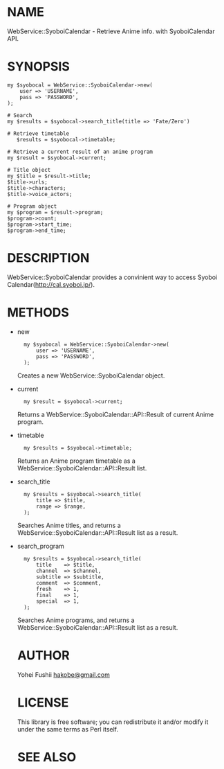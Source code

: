 # NAME

WebService::SyoboiCalendar - Retrieve Anime info. with SyoboiCalendar API.

# SYNOPSIS

    my $syobocal = WebService::SyoboiCalendar->new(
        user => 'USERNAME',
        pass => 'PASSWORD',
    );

    # Search
    my $results = $syobocal->search_title(title => 'Fate/Zero')

    # Retrieve timetable
       $results = $syobocal->timetable;

    # Retrieve a current result of an anime program
    my $result = $syobocal->current;

    # Title object
    my $title = $result->title;
    $title->urls;
    $title->characters;
    $title->voice_actors;

    # Program object
    my $program = $result->program;
    $program->count;
    $program->start_time;
    $program->end_time;

# DESCRIPTION

WebService::SyoboiCalendar provides a convinient way 
to access Syoboi Calendar(http://cal.syoboi.jp/).

# METHODS

- new

        my $syobocal = WebService::SyoboiCalendar->new(
            user => 'USERNAME',
            pass => 'PASSWORD',
        );

    Creates a new WebService::SyoboiCalendar object. 

- current

        my $result = $syobocal->current;

    Returns a WebService::SyoboiCalendar::API::Result of current
    Anime program.

- timetable

        my $results = $syobocal->timetable;

    Returns an Anime program timetable as a 
    WebService::SyoboiCalendar::API::Result list.

- search\_title

        my $results = $syobocal->search_title(
            title => $title,
            range => $range,
        );

    Searches Anime titles, and returns
    a WebService::SyoboiCalendar::API::Result list as a result.

- search\_program

        my $results = $syobocal->search_title(
            title    => $title,
            channel  => $channel,
            subtitle => $subtitle,
            comment  => $comment,
            fresh    => 1,
            final    => 1,
            special  => 1,
        );

    Searches Anime programs, and returns
    a WebService::SyoboiCalendar::API::Result list as a result.

    # AUTHOR

    Yohei Fushii <hakobe@gmail.com>

    # LICENSE

    This library is free software; you can redistribute it and/or modify
    it under the same terms as Perl itself.

    # SEE ALSO
